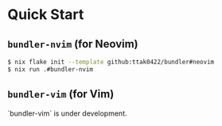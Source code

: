 # Quick Start

## `bundler-nvim` (for Neovim)

```bash
$ nix flake init --template github:ttak0422/bundler#neovim
$ nix run .#bundler-nvim
```

## `bundler-vim` (for Vim)

<div class="warning">
`bundler-vim` is under development.
</div>
